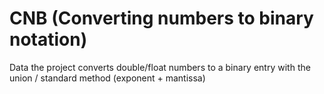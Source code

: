 # CNB (Converting numbers to binary notation)
Data the project converts double/float numbers to a binary entry with the union / standard method (exponent + mantissa)
